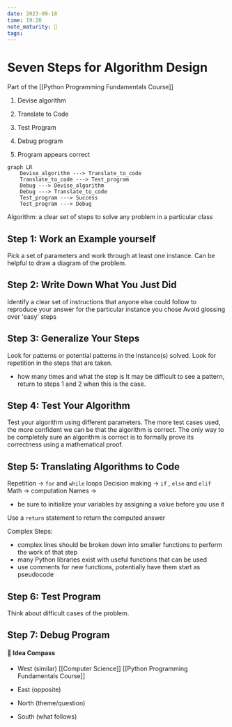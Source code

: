 ```yaml
---
date: 2023-09-18
time: 19:26
note_maturity: 🌱
tags:
---
```


# Seven Steps for Algorithm Design

Part of the [[Python Programming Fundamentals Course]]

1. Devise algorithm 

5. Translate to Code
6. Test Program
7. Debug program
8. Program appears correct 

```mermaid
graph LR
	Devise_algorithm ---> Translate_to_code
	Translate_to_code ---> Test_program
	Debug ---> Devise_algorithm
	Debug ---> Translate_to_code
	Test_program ---> Success
	Test_program ---> Debug
```

Algorithm: a clear set of steps to solve any problem in a particular class

## Step 1: Work an Example yourself

Pick a set of parameters and work through at least one instance.
Can be helpful to draw a diagram of the problem.

## Step 2: Write Down What You Just Did

Identify a clear set of instructions that anyone else could follow to reproduce your answer for the particular instance you chose
Avoid glossing over 'easy' steps

## Step 3: Generalize Your Steps

Look for patterns or potential patterns in the instance(s) solved.
Look for repetition in the steps that are taken.
- how many times and what the step is
It may be difficult to see a pattern, return to steps 1 and 2 when this is the case.

## Step 4: Test Your Algorithm

Test your algorithm using different parameters.
The more test cases used, the more confident we can be that the algorithm is correct.
The only way to be completely sure an algorithm is correct is to formally prove its correctness using a mathematical proof.

## Step 5: Translating Algorithms to Code

Repetition -> `for` and `while` loops
Decision making -> `if` , `else` and `elif`
Math -> computation
Names -> 
- be sure to initialize your variables by assigning a value before you use it

Use a `return` statement to return the computed answer

Complex Steps:
- complex lines should be broken down into smaller functions to perform the work of that step
- many Python libraries exist with useful functions that can be used
- use comments for new functions, potentially have them start as pseudocode

## Step 6: Test Program

Think about difficult cases of the problem.



## Step 7: Debug Program


























#### 🧭  Idea Compass
- West  (similar) 
[[Computer Science]]
[[Python Programming Fundamentals Course]]


- East (opposite)

- North (theme/question)

- South (what follows)
